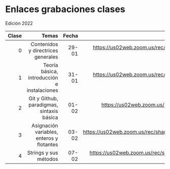 # Enlaces grabaciones clases

Edición 2022

|Clase|Temas|Fecha|Enlace|
|--:|--:|--:|--:|
| 0 | Contenidos y directrices generales |29-01|https://us02web.zoom.us/rec/share/G52mmcf9oP2P1b8i_CskRoAyTv7ovT8iD90ACV-4W8-AFqc41WROJBp46UY3pYeS.v8XkjhONIhndPbTz?startTime=1643486893000 (Passcode: dtnN=3Q&)|
| 1 | Teoría básica, introducción e instalaciones |31-01|https://us02web.zoom.us/rec/share/YEaN6dRg4suPYDvBbCIdw8KNVp1Vjw9_bIEaiD6OQQTdXo98n3fW-JQoZbVsh-hh.jdYYH4HHi3T4Xx9O?startTime=1643673183000 (Passcode: bdWKd$k5)|
| 2 | Git y Github, paradigmas, sintaxis básica|01-02| https://us02web.zoom.us/rec/share/hyBNbQW7N6UFQLdMTKy8LT1rlXnFG7X3rssp_5_TDw4bHLs8qLl5DI78mUr9l9D-.xVlmzvgi8AtblKiU?startTime=1643756944000 (Passcode: 5b+DY!tq) |
| 3 | Asignación variables, enteros y flotantes |03-02| https://us02web.zoom.us/rec/share/LrdMMmcpk261Hb5CbRsFVq1Wx7En06FlAn7wQA7KwEAoqYxsj5Y2U_EPaDWJIhLQ.RQN1eNOHaEmqJum6?startTime=1643929719000 (Passcode: K$%jhbh54gvhg5.0) |
| 4 | Strings y sus métodos |07-02| https://us02web.zoom.us/rec/share/CYJtpETVwA3lym6m5sWhFVKq6r-f3aLpt3gxL5M8GrqwaSLoNfdKSfQKAoKWsTkP.rATMPFEBGQZpqw7Q?startTime=1644275426000 (Passcode: WjN6S^7T) |
